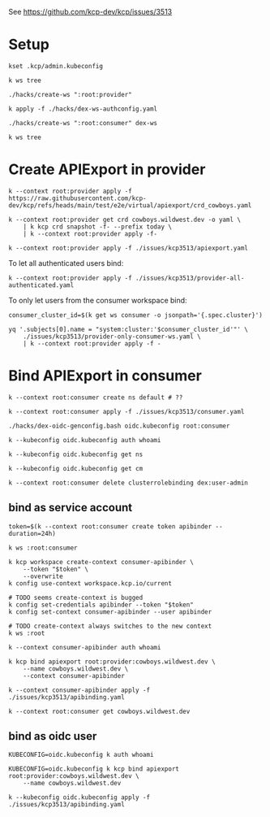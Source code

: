 See <https://github.com/kcp-dev/kcp/issues/3513>

# Setup

    kset .kcp/admin.kubeconfig

    k ws tree

    ./hacks/create-ws ":root:provider"

    k apply -f ./hacks/dex-ws-authconfig.yaml

    ./hacks/create-ws ":root:consumer" dex-ws

    k ws tree

# Create APIExport in provider

    k --context root:provider apply -f https://raw.githubusercontent.com/kcp-dev/kcp/refs/heads/main/test/e2e/virtual/apiexport/crd_cowboys.yaml

    k --context root:provider get crd cowboys.wildwest.dev -o yaml \
        | k kcp crd snapshot -f- --prefix today \
        | k --context root:provider apply -f-

    k --context root:provider apply -f ./issues/kcp3513/apiexport.yaml

To let all authenticated users bind:

    k --context root:provider apply -f ./issues/kcp3513/provider-all-authenticated.yaml

To only let users from the consumer workspace bind:

    consumer_cluster_id=$(k get ws consumer -o jsonpath='{.spec.cluster}')

    yq '.subjects[0].name = "system:cluster:'$consumer_cluster_id'"' \
        ./issues/kcp3513/provider-only-consumer-ws.yaml \
        | k --context root:provider apply -f -

# Bind APIExport in consumer

    k --context root:consumer create ns default # ??

    k --context root:consumer apply -f ./issues/kcp3513/consumer.yaml

    ./hacks/dex-oidc-genconfig.bash oidc.kubeconfig root:consumer

    k --kubeconfig oidc.kubeconfig auth whoami

    k --kubeconfig oidc.kubeconfig get ns

    k --kubeconfig oidc.kubeconfig get cm

    k --context root:consumer delete clusterrolebinding dex:user-admin

## bind as service account

    token=$(k --context root:consumer create token apibinder --duration=24h)

    k ws :root:consumer

    k kcp workspace create-context consumer-apibinder \
        --token "$token" \
        --overwrite
    k config use-context workspace.kcp.io/current

    # TODO seems create-context is bugged
    k config set-credentials apibinder --token "$token"
    k config set-context consumer-apibinder --user apibinder

    # TODO create-context always switches to the new context
    k ws :root

    k --context consumer-apibinder auth whoami

    k kcp bind apiexport root:provider:cowboys.wildwest.dev \
        --name cowboys.wildwest.dev \
        --context consumer-apibinder

    k --context consumer-apibinder apply -f ./issues/kcp3513/apibinding.yaml

    k --context root:consumer get cowboys.wildwest.dev

## bind as oidc user

    KUBECONFIG=oidc.kubeconfig k auth whoami

    KUBECONFIG=oidc.kubeconfig k kcp bind apiexport root:provider:cowboys.wildwest.dev \
        --name cowboys.wildwest.dev

    k --kubeconfig oidc.kubeconfig apply -f ./issues/kcp3513/apibinding.yaml
